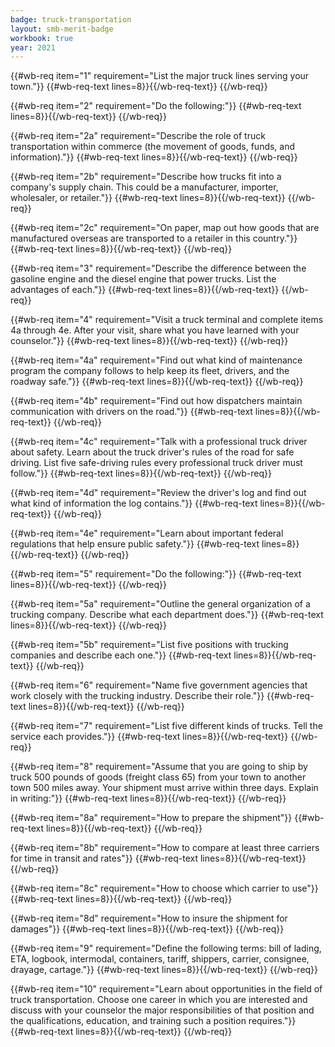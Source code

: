 ```yaml
---
badge: truck-transportation
layout: smb-merit-badge
workbook: true
year: 2021
---
```



{{#wb-req item="1" requirement="List the major truck lines serving your town."}}
{{#wb-req-text lines=8}}{{/wb-req-text}}
{{/wb-req}}

{{#wb-req item="2" requirement="Do the following:"}}
{{#wb-req-text lines=8}}{{/wb-req-text}}
{{/wb-req}}

{{#wb-req item="2a" requirement="Describe the role of truck transportation within commerce (the movement of goods, funds, and information)."}}
{{#wb-req-text lines=8}}{{/wb-req-text}}
{{/wb-req}}

{{#wb-req item="2b" requirement="Describe how trucks fit into a company's supply chain. This could be a manufacturer, importer, wholesaler, or retailer."}}
{{#wb-req-text lines=8}}{{/wb-req-text}}
{{/wb-req}}

{{#wb-req item="2c" requirement="On paper, map out how goods that are manufactured overseas are transported to a retailer in this country."}}
{{#wb-req-text lines=8}}{{/wb-req-text}}
{{/wb-req}}

{{#wb-req item="3" requirement="Describe the difference between the gasoline engine and the diesel engine that power trucks. List the advantages of each."}}
{{#wb-req-text lines=8}}{{/wb-req-text}}
{{/wb-req}}

{{#wb-req item="4" requirement="Visit a truck terminal and complete items 4a through 4e. After your visit, share what you have learned with your counselor."}}
{{#wb-req-text lines=8}}{{/wb-req-text}}
{{/wb-req}}

{{#wb-req item="4a" requirement="Find out what kind of maintenance program the company follows to help keep its fleet, drivers, and the roadway safe."}}
{{#wb-req-text lines=8}}{{/wb-req-text}}
{{/wb-req}}

{{#wb-req item="4b" requirement="Find out how dispatchers maintain communication with drivers on the road."}}
{{#wb-req-text lines=8}}{{/wb-req-text}}
{{/wb-req}}

{{#wb-req item="4c" requirement="Talk with a professional truck driver about safety. Learn about the truck driver's rules of the road for safe driving. List five safe-driving rules every professional truck driver must follow."}}
{{#wb-req-text lines=8}}{{/wb-req-text}}
{{/wb-req}}

{{#wb-req item="4d" requirement="Review the driver's log and find out what kind of information the log contains."}}
{{#wb-req-text lines=8}}{{/wb-req-text}}
{{/wb-req}}

{{#wb-req item="4e" requirement="Learn about important federal regulations that help ensure public safety."}}
{{#wb-req-text lines=8}}{{/wb-req-text}}
{{/wb-req}}

{{#wb-req item="5" requirement="Do the following:"}}
{{#wb-req-text lines=8}}{{/wb-req-text}}
{{/wb-req}}

{{#wb-req item="5a" requirement="Outline the general organization of a trucking company. Describe what each department does."}}
{{#wb-req-text lines=8}}{{/wb-req-text}}
{{/wb-req}}

{{#wb-req item="5b" requirement="List five positions with trucking companies and describe each one."}}
{{#wb-req-text lines=8}}{{/wb-req-text}}
{{/wb-req}}

{{#wb-req item="6" requirement="Name five government agencies that work closely with the trucking industry. Describe their role."}}
{{#wb-req-text lines=8}}{{/wb-req-text}}
{{/wb-req}}

{{#wb-req item="7" requirement="List five different kinds of trucks. Tell the service each provides."}}
{{#wb-req-text lines=8}}{{/wb-req-text}}
{{/wb-req}}

{{#wb-req item="8" requirement="Assume that you are going to ship by truck 500 pounds of goods (freight class 65) from your town to another town 500 miles away. Your shipment must arrive within three days. Explain in writing:"}}
{{#wb-req-text lines=8}}{{/wb-req-text}}
{{/wb-req}}

{{#wb-req item="8a" requirement="How to prepare the shipment"}}
{{#wb-req-text lines=8}}{{/wb-req-text}}
{{/wb-req}}

{{#wb-req item="8b" requirement="How to compare at least three carriers for time in transit and rates"}}
{{#wb-req-text lines=8}}{{/wb-req-text}}
{{/wb-req}}

{{#wb-req item="8c" requirement="How to choose which carrier to use"}}
{{#wb-req-text lines=8}}{{/wb-req-text}}
{{/wb-req}}

{{#wb-req item="8d" requirement="How to insure the shipment for damages"}}
{{#wb-req-text lines=8}}{{/wb-req-text}}
{{/wb-req}}

{{#wb-req item="9" requirement="Define the following terms: bill of lading, ETA, logbook, intermodal, containers, tariff, shippers, carrier, consignee, drayage, cartage."}}
{{#wb-req-text lines=8}}{{/wb-req-text}}
{{/wb-req}}

{{#wb-req item="10" requirement="Learn about opportunities in the field of truck transportation. Choose one career in which you are interested and discuss with your counselor the major responsibilities of that position and the qualifications, education, and training such a position requires."}}
{{#wb-req-text lines=8}}{{/wb-req-text}}
{{/wb-req}}
